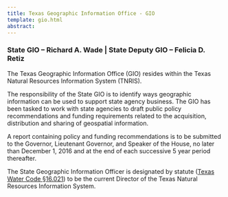 ```yaml
---
title: Texas Geographic Information Office - GIO
template: gio.html
abstract:
---
```

### State GIO – Richard A. Wade | State Deputy GIO – Felicia D. Retiz

The Texas Geographic Information Office (GIO) resides within the Texas Natural Resources Information System (TNRIS).

The responsibility of the State GIO is to identify ways geographic information can be used to support state agency business. The GIO has been tasked to work with state agencies to draft public policy recommendations and funding requirements related to the acquisition, distribution and sharing of geospatial information.

A report containing policy and funding recommendations is to be submitted to the Governor, Lieutenant Governor, and Speaker of the House, no later than December 1, 2016 and at the end of each successive 5 year period thereafter.

The State Geographic Information Officer is designated by statute ([Texas Water Code §16.021](http://www.statutes.legis.state.tx.us/SOTWDocs/WA/htm/WA.16.htm)) to be the current Director of the Texas Natural Resources Information System.